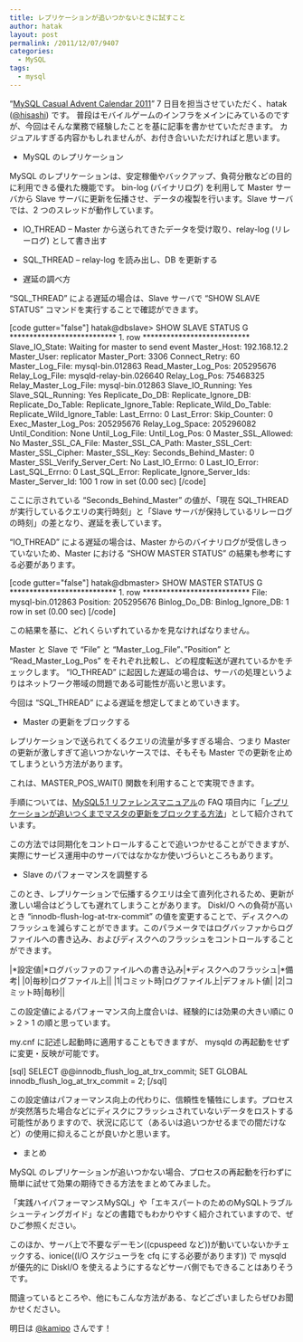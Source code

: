 ```yaml
---
title: レプリケーションが追いつかないときに試すこと
author: hatak
layout: post
permalink: /2011/12/07/9407
categories:
  - MySQL
tags:
  - mysql
---
```

&#8220;[MySQL Casual Advent Calendar 2011][1]&#8221; 7 日目を担当させていただく、hatak ([@hisashi][2]) です。 普段はモバイルゲームのインフラをメインにみているのですが、今回はそんな業務で経験したことを基に記事を書かせていただきます。 カジュアルすぎる内容かもしれませんが、お付き合いいただければと思います。

<!--more-->

*   MySQL のレプリケーション

MySQL のレプリケーションは、安定稼働やバックアップ、負荷分散などの目的に利用できる優れた機能です。 bin-log (バイナリログ) を利用して Master サーバから Slave サーバに更新を伝播させ、データの複製を行います。Slave サーバでは、2 つのスレッドが動作しています。

*   IO_THREAD &#8211; Master から送られてきたデータを受け取り、relay-log (リレーログ) として書き出す
*   SQL_THREAD &#8211; relay-log を読み出し、DB を更新する

*   遅延の調べ方

&#8220;SQL_THREAD&#8221; による遅延の場合は、Slave サーバで &#8220;SHOW SLAVE STATUS&#8221; コマンドを実行することで確認ができます。

<div>
  [code gutter="false"] hatak@dbslave> SHOW SLAVE STATUS G *************************** 1. row *************************** Slave_IO_State: Waiting for master to send event Master_Host: 192.168.12.2 Master_User: replicator Master_Port: 3306 Connect_Retry: 60 Master_Log_File: mysql-bin.012863 Read_Master_Log_Pos: 205295676 Relay_Log_File: mysqld-relay-bin.026640 Relay_Log_Pos: 75468325 Relay_Master_Log_File: mysql-bin.012863 Slave_IO_Running: Yes Slave_SQL_Running: Yes Replicate_Do_DB: Replicate_Ignore_DB: Replicate_Do_Table: Replicate_Ignore_Table: Replicate_Wild_Do_Table: Replicate_Wild_Ignore_Table: Last_Errno: 0 Last_Error: Skip_Counter: 0 Exec_Master_Log_Pos: 205295676 Relay_Log_Space: 205296082 Until_Condition: None Until_Log_File: Until_Log_Pos: 0 Master_SSL_Allowed: No Master_SSL_CA_File: Master_SSL_CA_Path: Master_SSL_Cert: Master_SSL_Cipher: Master_SSL_Key: Seconds_Behind_Master: 0 Master_SSL_Verify_Server_Cert: No Last_IO_Errno: 0 Last_IO_Error: Last_SQL_Errno: 0 Last_SQL_Error: Replicate_Ignore_Server_Ids: Master_Server_Id: 100 1 row in set (0.00 sec) [/code]
</div>

ここに示されている &#8220;Seconds\_Behind\_Master&#8221; の値が、「現在 SQL_THREAD が実行しているクエリの実行時刻」と「Slave サーバが保持しているリレーログの時刻」の差となり、遅延を表しています。

&#8220;IO_THREAD&#8221; による遅延の場合は、Master からのバイナリログが受信しきっていないため、Master における &#8220;SHOW MASTER STATUS&#8221; の結果も参考にする必要があります。

<div>
  [code gutter="false"] hatak@dbmaster> SHOW MASTER STATUS G *************************** 1. row *************************** File: mysql-bin.012863 Position: 205295676 Binlog_Do_DB: Binlog_Ignore_DB: 1 row in set (0.00 sec) [/code]
</div>

この結果を基に、どれくらいずれているかを見なければなりません。

Master と Slave で &#8220;File&#8221; と &#8220;Master\_Log\_File&#8221;、&#8221;Position&#8221; と &#8220;Read\_Master\_Log\_Pos&#8221; をそれぞれ比較し、どの程度転送が遅れているかをチェックします。 &#8220;IO\_THREAD&#8221; に起因した遅延の場合は、サーバの処理というよりはネットワーク帯域の問題である可能性が高いと思います。

今回は &#8220;SQL_THREAD&#8221; による遅延を想定してまとめていきます。

*   Master の更新をブロックする

レプリケーションで送られてくるクエリの流量が多すぎる場合、つまり Master の更新が激しすぎて追いつかないケースでは、そもそも Master での更新を止めてしまうという方法があります。

これは、MASTER\_POS\_WAIT() 関数を利用することで実現できます。

手順については、[MySQL5.1 リファレンスマニュアル][3]の FAQ 項目内に「[レプリケーションが追いつくまでマスタの更新をブロックする方法][4]」として紹介されています。

この方法では同期化をコントロールすることで追いつかせることができますが、実際にサービス運用中のサーバではなかなか使いづらいところもあります。

*   Slave のパフォーマンスを調整する

このとき、レプリケーションで伝播するクエリは全て直列化されるため、更新が激しい場合はどうしても遅れてしまうことがあります。 DiskI/O への負荷が高いとき &#8220;innodb-flush-log-at-trx-commit&#8221; の値を変更することで、ディスクへのフラッシュを減らすことができます。このパラメータではログバッファからログファイルへの書き込み、およびディスクへのフラッシュをコントロールすることができます。

|*設定値|*ログバッファのファイルへの書き込み|*ディスクへのフラッシュ|*備考| |0|毎秒|ログファイル上|| |1|コミット時|ログファイル上|デフォルト値| |2|コミット時|毎秒||

この設定値によるパフォーマンス向上度合いは、経験的には効果の大きい順に 0 > 2 > 1 の順と思っています。

my.cnf に記述し起動時に適用することもできますが、 mysqld の再起動をせずに変更・反映が可能です。

<div>
  [sql] SELECT @@innodb_flush_log_at_trx_commit; SET GLOBAL innodb_flush_log_at_trx_commit = 2; [/sql]
</div>

この設定値はパフォーマンス向上の代わりに、信頼性を犠牲にします。プロセスが突然落ちた場合などにディスクにフラッシュされていないデータをロストする可能性がありますので、状況に応じて（あるいは追いつかせるまでの間だけなど）の使用に抑えることが良いかと思います。

*   まとめ

MySQL のレプリケーションが追いつかない場合、プロセスの再起動を行わずに簡単に試せて効果の期待できる方法をまとめてみました。

「実践ハイパフォーマンスMySQL」や「エキスパートのためのMySQLトラブルシューティングガイド」などの書籍でもわかりやすく紹介されていますので、ぜひご参照ください。

このほか、サーバ上で不要なデーモン((cpuspeed など))が動いていないかチェックする、ionice((I/O スケジューラを cfq にする必要があります)) で mysqld が優先的に DiskI/O を使えるようにするなどサーバ側でもできることはありそうです。

間違っているところや、他にもこんな方法がある、などございましたらぜひお聞かせください。

明日は [@kamipo][5] さんです！

 [1]: http://mysql-casual.org/2011/11/mysql-casual-advent-calendar-2011.html "MySQL Casual Advent Calendar 2011"
 [2]: http://twitter.com/hisashi "@hisashi"
 [3]: http://dev.mysql.com/doc/refman/5.1/ja/ "MySQL5.1 リファレンスマニュアル"
 [4]: http://dev.mysql.com/doc/refman/5.1/ja/replication-faq.html#qandaitem-5-4-4-1-4 "レプリケーションが追いつくまでマスタの更新をブロックする方法"
 [5]: http://twitter.com/kamipo "@kamipo"

